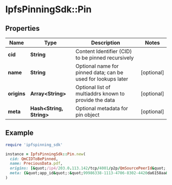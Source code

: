 # IpfsPinningSdk::Pin

## Properties

| Name | Type | Description | Notes |
| ---- | ---- | ----------- | ----- |
| **cid** | **String** | Content Identifier (CID) to be pinned recursively |  |
| **name** | **String** | Optional name for pinned data; can be used for lookups later | [optional] |
| **origins** | **Array&lt;String&gt;** | Optional list of multiaddrs known to provide the data | [optional] |
| **meta** | **Hash&lt;String, String&gt;** | Optional metadata for pin object | [optional] |

## Example

```ruby
require 'ipfspinning_sdk'

instance = IpfsPinningSdk::Pin.new(
  cid: QmCIDToBePinned,
  name: PreciousData.pdf,
  origins: [&quot;/ip4/203.0.113.142/tcp/4001/p2p/QmSourcePeerId&quot;,&quot;/ip4/203.0.113.114/udp/4001/quic/p2p/QmSourcePeerId&quot;],
  meta: {&quot;app_id&quot;:&quot;99986338-1113-4706-8302-4420da6158aa&quot;}
)
```

